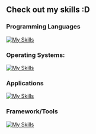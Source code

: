 ## Check out my skills :D

### Programming Languages

[![My Skills](https://skillicons.dev/icons?i=python,js,html,css)](https://skillicons.dev)

### Operating Systems:

[![My Skills](https://skillicons.dev/icons?i=linux,windows)](https://skillicons.dev)

### Applications

[![My Skills](https://skillicons.dev/icons?i=vscode,pycharm,mysql)](https://skillicons.dev)

### Framework/Tools

[![My Skills](https://skillicons.dev/icons?i=git,nodejs,qt)](https://skillicons.dev)


<!--
**taeXgh/taeXgh** is a ✨ _special_ ✨ repository because its `README.md` (this file) appears on your GitHub profile.

Here are some ideas to get you started:

- 🔭 I’m currently working on ...
- 🌱 I’m currently learning ...
- 👯 I’m looking to collaborate on ...
- 🤔 I’m looking for help with ...
- 💬 Ask me about ...
- 📫 How to reach me: ...
- 😄 Pronouns: ...
- ⚡ Fun fact: ...
-->
